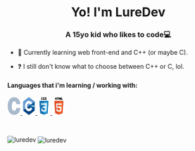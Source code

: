 <h1 align="center">Yo! I'm LureDev</h1>
<h3 align="center">A 15yo kid who likes to code💻</h3>

- 📝 Currently learning web front-end and C++ (or maybe C).

- ❓ I still don't know what to choose between C++ or C, lol.


<h4 align="left">Languages that i'm learning / working with:</h4>
<p align="left"> <a href="https://www.cprogramming.com/" target="_blank"> <img src="https://raw.githubusercontent.com/devicons/devicon/master/icons/c/c-original.svg" alt="c" width="30" height="40"/> </a> <a href="https://www.w3schools.com/cpp/" target="_blank"> <img src="https://raw.githubusercontent.com/devicons/devicon/master/icons/cplusplus/cplusplus-original.svg" alt="cplusplus" width="30" height="40"/> </a> <a href="https://www.w3schools.com/css/" target="_blank"> <img src="https://raw.githubusercontent.com/devicons/devicon/master/icons/css3/css3-original-wordmark.svg" alt="css3" width="30" height="40"/> </a> <a href="https://www.w3.org/html/" target="_blank"> <img src="https://raw.githubusercontent.com/devicons/devicon/master/icons/html5/html5-original-wordmark.svg" alt="html5" width="30" height="40"/> </a> </p>

<br><p><img align="left" src="https://github-readme-stats.vercel.app/api/top-langs?username=luredev&show_icons=true&title_color=76B947&text_color=B1D8B7&bg_color=1f1f1f&locale=en&layout=compact" alt="luredev" /></p>

<p>&nbsp;<img align="center" src="https://github-readme-stats.vercel.app/api?username=luredev&show_icons=true&theme=dark&title_color=76B947&text_color=B1D8B7&bg_color=1f1f1f&locale=en" alt="luredev" /></p>

